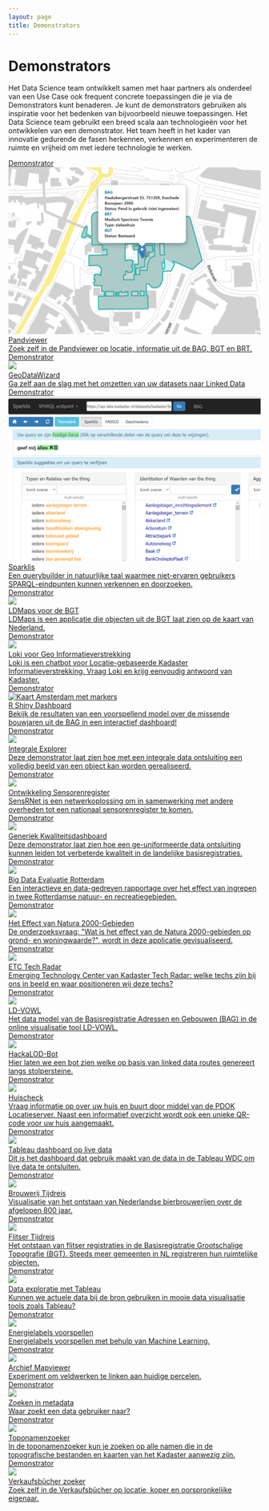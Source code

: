 ```yaml
---
layout: page
title: Demonstrators
---
```


# Demonstrators

Het Data Science team ontwikkelt samen met haar partners als onderdeel van een Use Case ook frequent concrete toepassingen die je via de Demonstrators kunt benaderen. Je kunt de demonstrators gebruiken als inspiratie voor het bedenken van bijvoorbeeld nieuwe toepassingen. Het Data Science team gebruikt een breed scala aan technologieën voor het ontwikkelen van een demonstrator. Het team heeft in het kader van innovatie gedurende de fasen herkennen, verkennen en experimenteren de ruimte en vrijheid om met iedere technologie te werken.

<div class="cards-wrapper">
  <a href="/demonstrators/pandviewer">
    <div class="card">
      <div class="card-type">Demonstrator</div>
      <img class="card-image" src="/assets/images/pandviewer.png">
      <div class="card-title">Pandviewer</div>
      <div class="card-description">Zoek zelf in de Pandviewer op locatie, informatie uit de BAG, BGT en BRT.</div>
    </div>
  </a>
  <a href="/demonstrators/geodatawizard">
    <div class="card">
      <div class="card-type">Demonstrator</div>
      <img class="card-image" src="/assets/images/spatial_wizard_logo.png">
      <div class="card-title">GeoDataWizard</div>
      <div class="card-description">Ga zelf aan de slag met het omzetten van uw datasets naar Linked Data</div>
    </div>
  </a>
  <a href="/demonstrators/sparklis/osparklis.html?max_increment_samples=100">
    <div class="card">
      <div class="card-type">Demonstrator</div>
      <img class="card-image" src="/assets/images/sparklis.png">
      <div class="card-title">Sparklis</div>
      <div class="card-description">Een querybuilder in natuurlijke taal waarmee niet-ervaren gebruikers SPARQL-eindpunten kunnen verkennen en doorzoeken.</div>
    </div>
  </a>
  <a href="/demonstrators/LDMaps_BGT/index.html">
    <div class="card">
      <div class="card-type">Demonstrator</div>
      <img class="card-image" src="/assets/images/ld-maps.png">
      <div class="card-title">LDMaps voor de BGT</div>
      <div class="card-description"> LDMaps is een applicatie die objecten uit de BGT laat zien op de kaart van Nederland.</div>
    </div>
  </a>
  <a href="/demonstrators/loki/index.html">
    <div class="card">
      <div class="card-type">Demonstrator</div>
      <img class="card-image" src="/assets/images/loki-logo.jpg">
      <div class="card-title">Loki voor Geo Informatieverstrekking</div>
      <div class="card-description">Loki is een chatbot voor Locatie-gebaseerde Kadaster Informatieverstrekking. Vraag Loki en krijg eenvoudig antwoord van Kadaster.</div>
    </div>
  </a>
  <a href="/demonstrators/bagdemonstrator/">
    <div class="card">
      <div class="card-type">Demonstrator</div>
      <img class="card-image" src="/assets/images/bag-voorspellingen-shiny.PNG" alt="Kaart Amsterdam met markers">
      <div class="card-title">R Shiny Dashboard</div>
      <div class="card-description">Bekijk de resultaten van een voorspellend model over de missende bouwjaren uit de BAG in een interactief dashboard!</div>
    </div>
  </a>
  <a href="/demonstrators/integrale-explorer/index.html">
    <div class="card">
      <div class="card-type">Demonstrator</div>
      <img class="card-image" src="/assets/images/logoexplorer.PNG">
      <div class="card-title">Integrale Explorer</div>
      <div class="card-description">Deze demonstrator laat zien hoe met een integrale data ontsluiting een volledig beeld van een object kan worden gerealiseerd.</div>
    </div>
  </a>
  <a href="/demonstrators/sensrnet/index.html">
    <div class="card">
      <div class="card-type">Demonstrator</div>
      <img class="card-image" src="/assets/images/SensRNet-logo.png">
      <div class="card-title">Ontwikkeling Sensorenregister</div>
      <div class="card-description">SensRNet is een netwerkoplossing om in samenwerking met andere overheden tot een nationaal sensorenregister te komen.</div>
    </div>
  </a>
  <a href="/demonstrators/generiek-kwaliteitsdashboard/index.html">
    <div class="card">
      <div class="card-type">Demonstrator</div>
      <img class="card-image" src="/assets/images/kwaliteits_dashboard_screenshot.PNG">
      <div class="card-title">Generiek Kwaliteitsdashboard</div>
      <div class="card-description">Deze demonstrator laat zien hoe een ge-uniformeerde data ontsluiting kunnen leiden tot verbeterde kwaliteit in de landelijke basisregistraties.</div>
    </div>
  </a>
  <a href="https://kadata.maps.arcgis.com/apps/MapJournal/index.html?appid=e8adf6cd1dae4d42ad907ddcb29c64d3">
    <div class="card">
      <div class="card-type">Demonstrator</div>
      <img class="card-image" src="/assets/images/rotterdam-skyline.jpg">
      <div class="card-title">Big Data Evaluatie Rotterdam</div>
      <div class="card-description">Een interactieve en data-gedreven rapportage over het effect van ingrepen in twee Rotterdamse natuur- en recreatiegebieden.</div>
    </div>
  </a>
  <a href="https://arcg.is/11uvDD">
    <div class="card">
      <div class="card-type">Demonstrator</div>
      <img class="card-image" src="/assets/images/landscape-water.jpg">
      <div class="card-title">Het Effect van Natura 2000-Gebieden</div>
      <div class="card-description">De onderzoeksvraag: "Wat is het effect van de Natura 2000-gebieden op grond- en woningwaarde?", wordt in deze applicatie gevisualiseerd.</div>
    </div>
  </a>
  <a href="/tech-radar/index.html">
    <div class="card">
      <div class="card-type">Demonstrator</div>
      <img class="card-image" src="/assets/images/radar-banner.png">
      <div class="card-title">ETC Tech Radar</div>
      <div class="card-description">Emerging Technology Center van Kadaster Tech Radar: welke techs zijn bij ons in beeld en waar positioneren wij deze techs?</div>
    </div>
  </a>
  <a href="http://vowl.visualdataweb.org/ldvowl/#/graph?endpointURL=https:%2F%2Fapi.labs.kadaster.nl%2Fdatasets%2Fkadaster%2Fbag%2Fservices%2Fbag%2Fsparql">
    <div class="card">
      <div class="card-type">Demonstrator</div>
      <img class="card-image" src="/assets/images/ld-vowl.png">
      <div class="card-title">LD-VOWL</div>
      <div class="card-description">Het data model van de Basisregistratie Adressen en Gebouwen (BAG) in de online visualisatie tool LD-VOWL.</div>
    </div>
  </a>
  <a href="/demonstrators/hackalodbot/index.html">
    <div class="card">
      <div class="card-type">Demonstrator</div>
      <img class="card-image" src="/assets/images/telegram.png">
      <div class="card-title">HackaLOD-Bot</div>
      <div class="card-description">Hier laten we een bot zien welke op basis van linked data routes genereert langs stolpersteine. </div>
    </div>
  </a>
  <a href="/demonstrators/huischeck">
    <div class="card">
      <div class="card-type">Demonstrator</div>
      <img class="card-image" src="/assets/images/huis.png">
      <div class="card-title">Huischeck</div>
      <div class="card-description">Vraag informatie op over uw huis en buurt door middel van de PDOK Locatieserver.  Naast een informatief overzicht wordt ook een unieke QR-code voor uw huis aangemaakt.</div>
    </div>
  </a>
    <a href="/demonstrators/live-data-in-een-bi-toepassing/index.html">
    <div class="card">
      <div class="card-type">Demonstrator</div>
      <img class="card-image" src="/assets/images/livedatadashboard.png">
      <div class="card-title">Tableau dashboard op live data</div>
      <div class="card-description">Dit is het dashboard dat gebruik maakt van de data in de Tableau WDC om live data te ontsluiten.</div>
    </div>
  </a>
  <a href="/demonstrators/brouwerij-tijdreis">
    <div class="card">
      <div class="card-type">Demonstrator</div>
      <img class="card-image" src="/assets/images/bier.jpg">
      <div class="card-title">Brouwerij Tijdreis</div>
      <div class="card-description">Visualisatie van het ontstaan van Nederlandse bierbrouwerijen over de afgelopen 800 jaar.</div>
    </div>
  </a>
  <a href="/demonstrators/flitser-tijdreis">
    <div class="card">
      <div class="card-type">Demonstrator</div>
      <img class="card-image" src="/assets/images/flitser.svg">
      <div class="card-title">Flitser Tijdreis</div>
      <div class="card-description">Het ontstaan van flitser registraties in de Basisregistratie Grootschalige Topografie (BGT).  Steeds meer gemeenten in NL registreren hun ruimtelijke objecten.</div>
    </div>
  </a>
  <a href="/demonstrators/tableau">
    <div class="card">
      <div class="card-type">Demonstrator</div>
      <img class="card-image" src="/assets/images/tableau-logo.jpg">
      <div class="card-title">Data exploratie met Tableau</div>
      <div class="card-description">Kunnen we actuele data bij de bron gebruiken in mooie data visualisatie tools zoals Tableau?</div>
    </div>
  </a>
  <a href="/demonstrators/energielabels-voorspellen">
    <div class="card">
      <div class="card-type">Demonstrator</div>
      <img class="card-image" src="/assets/images/energielabels.png">
      <div class="card-title">Energielabels voorspellen</div>
      <div class="card-description">Energielabels voorspellen met behulp van Machine Learning.</div>
    </div>
  </a>
  <!--
  <a href="http://www.visualdataweb.de/webvowl/#iri=https://data.labs.kadaster.nl/kadaster/bag-vocab/download.trig.gz">
    <div class="card">
      <div class="card-type">Demonstrator</div>
      <img class="card-image" src="/assets/images/webvowl.png">
      <div class="card-title">Vocabulaire visualisatie met WebVOWL</div>
      <div class="card-description">Met deze demo laten we zien dat onze datamodellen ook te visualiseren zijn met tools op het Web.</div>
    </div>
  </a>
  -->
  <a href="/demonstrators/archief-mapviewer">
    <div class="card">
      <div class="card-type">Demonstrator</div>
      <img class="card-image" src="/assets/images/gemeente-lisse.jpg">
      <div class="card-title">Archief Mapviewer</div>
      <div class="card-description">Experiment om veldwerken te linken aan huidige percelen.</div>
    </div>
  </a>
  <a href="/demonstrators/zoeken">
    <div class="card">
      <div class="card-type">Demonstrator</div>
      <img class="card-image" src="/assets/images/lov.jpg">
      <div class="card-title">Zoeken in metadata</div>
      <div class="card-description">Waar zoekt een data gebruiker naar?</div>
    </div>
  </a>
  <a href="/demonstrators/namen-app">
    <div class="card">
      <div class="card-type">Demonstrator</div>
      <img class="card-image" src="/assets/images/namen-app-tegel-image.png">
      <div class="card-title">Toponamenzoeker</div>
      <div class="card-description"> In de toponamenzoeker kun je zoeken op alle namen die in de topografische bestanden en kaarten van het Kadaster aanwezig zijn.</div>
    </div>
  </a>
  <a href="/demonstrators/verkaufsbucher-zoeken">
    <div class="card">
      <div class="card-type">Demonstrator</div>
      <img class="card-image" src="/assets/images/verkaufsbucher-app-tegel-img.png">
      <div class="card-title">Verkaufsbücher zoeker</div>
      <div class="card-description">Zoek zelf in de Verkaufsbücher op locatie, koper en oorspronkelijke eigenaar.</div>
    </div>
  </a>
</div>
